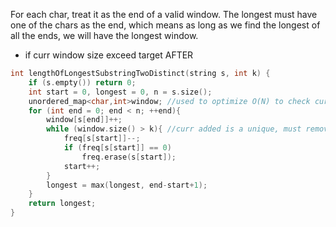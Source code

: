 For each char, treat it as the end of a valid window. The longest must have one of the chars as the end, which means as long as we find the longest of all the ends, we will have the longest window.
- if curr window size exceed target AFTER 


```cpp
int lengthOfLongestSubstringTwoDistinct(string s, int k) {
    if (s.empty()) return 0;
    int start = 0, longest = 0, n = s.size();
    unordered_map<char,int>window; //used to optimize O(N) to check current window to O(1)
    for (int end = 0; end < n; ++end){ 
        window[s[end]]++;
        while (window.size() > k){ //curr added is a unique, must remove one unique char from the curr window
            freq[s[start]]--;
            if (freq[s[start]] == 0)
                freq.erase(s[start]);
            start++;
        }
        longest = max(longest, end-start+1);  
    }
    return longest;
}
```
